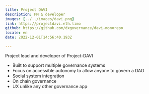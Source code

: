 ```yaml
---
title: Project DAVI
description: PM & developer
images: [../../images/davi.png]
link: https://projectdavi.eth.limo
github: https://github.com/dxgovernance/davi-monorepo
locale: en
date: 2022-12-01T14:56:40.193Z

---
```

Project lead and developer of Project-DAVI
* Built to support multiple governance systems
* Focus on accessible autonomy to allow anyone to govern a DAO
* Social system integration
* On chain governance
* UX unlike any other governance app